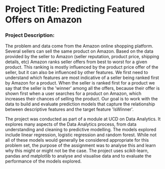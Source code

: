 # Project Title: Predicting Featured Offers on Amazon
### Project Description: 

The problem and data come from the Amazon online shopping platform. Several sellers can sell the same product on Amazon. Based on the data provided by the seller to Amazon (seller reputation, product price, shipping details, etc) Amazon ranks seller offers from best to worst for a given product. This ranking is mostly influenced by the product price offer of the seller, but it can also be influenced by other features. We first need to understand which features are most indicative of a seller being ranked first by Amazon for a product. When the seller is ranked first for a product we say that the seller is the 'winner' among all the offers, because their offer is shown first when a user searches for a product on Amazon, which increases their chances of selling the product. Our goal is to work with the data to build and evaluate prediction models that capture the relationship between descriptive features and the target feature 'IsWinner'.

The project was conducted as part of a module at UCD on Data Analytics. It explores many aspects of the Data Analytics process, from data understanding and cleaning to predictive modelling. The models explored include linear regression, logistic regression and random forest. While not all of these models would generally be considered appropriate for this problem set, the purpose of the assignment was to analyse this and learn why this might or might not be the case. The project uses scikit-learn, pandas and matplotlib to analyse and visualise data and to evaluate the performance of the models explored. 
